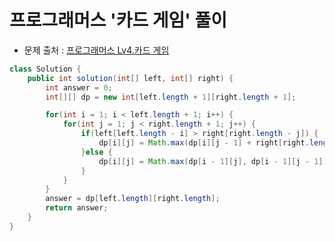 # 프로그래머스 '카드 게임' 풀이

* 문제 출처 : [프로그래머스 Lv4.카드 게임](https://programmers.co.kr/learn/courses/30/lessons/42896)

```java
class Solution {
    public int solution(int[] left, int[] right) {
        int answer = 0;
        int[][] dp = new int[left.length + 1][right.length + 1];

        for(int i = 1; i < left.length + 1; i++) {
            for(int j = 1; j < right.length + 1; j++) {
                if(left[left.length - i] > right[right.length - j]) {
                    dp[i][j] = Math.max(dp[i][j - 1] + right[right.length - j], Math.max(dp[i - 1][j], dp[i - 1][j - 1]));
                }else {
                    dp[i][j] = Math.max(dp[i - 1][j], dp[i - 1][j - 1]);
                }
            }
        }
        answer = dp[left.length][right.length];
        return answer;
    }
}
```

    
              